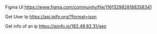 Figma UI
https://www.figma.com/community/file/1161329828188358341


Get User Ip
https://api.ipify.org/?format=json


Get info of an ip
https://ipinfo.io/182.48.82.31/geo
